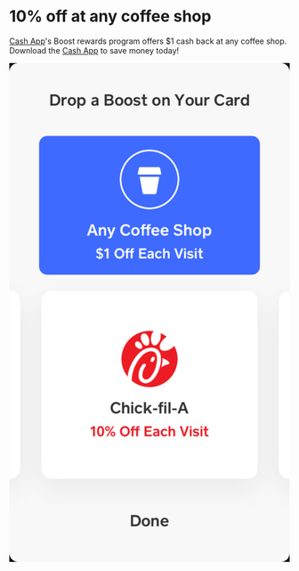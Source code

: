 # 10% off at any coffee shop

[Cash App](https://couponrecipe.github.io/cash/)'s Boost rewards program offers $1 cash back at any coffee shop. Download the [Cash App](https://cash.me/app/BDCTFBB) to save money today!

[![coffee](https://raw.githubusercontent.com/couponrecipe/coffee/master/coffee.png)](https://cash.me/app/BDCTFBB)
